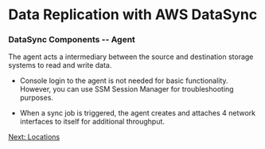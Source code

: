 # Data Replication with AWS DataSync

### DataSync Components -- Agent

The agent acts a intermediary between the source and destination storage systems to read and write data.

* Console login to the agent is not needed for basic functionality. However, you can use SSM Session Manager for troubleshooting purposes.

* When a sync job is triggered, the agent creates and attaches 4 network interfaces to itself for additional throughput.

[Next: Locations](/docs/locations.md)
